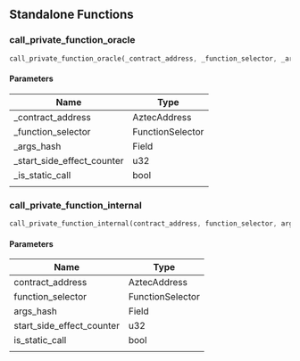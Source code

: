 ## Standalone Functions

### call_private_function_oracle

```rust
call_private_function_oracle(_contract_address, _function_selector, _args_hash, _start_side_effect_counter, _is_static_call, );
```

#### Parameters
| Name | Type |
| --- | --- |
| _contract_address | AztecAddress |
| _function_selector | FunctionSelector |
| _args_hash | Field |
| _start_side_effect_counter | u32 |
| _is_static_call | bool |
|  |  |

### call_private_function_internal

```rust
call_private_function_internal(contract_address, function_selector, args_hash, start_side_effect_counter, is_static_call, );
```

#### Parameters
| Name | Type |
| --- | --- |
| contract_address | AztecAddress |
| function_selector | FunctionSelector |
| args_hash | Field |
| start_side_effect_counter | u32 |
| is_static_call | bool |
|  |  |

